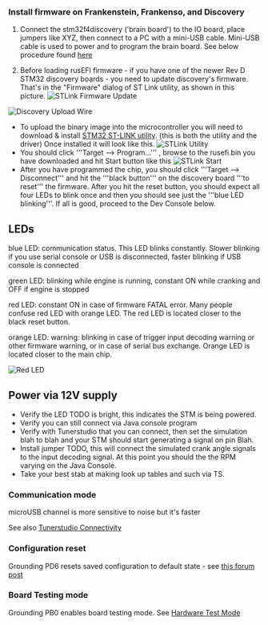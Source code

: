 ### Install firmware on Frankenstein, Frankenso, and Discovery

1. Connect the stm32f4discovery ('brain board') to the IO board, place jumpers like XYZ, then connect to a PC with a mini-USB cable. Mini-USB cable is used to power and to program the brain board. See below procedure found [here](http://rusefi.com/forum/viewtopic.php?f=5&t=210&start=23)

2. Before loading rusEFI firmware - if you have one of the newer Rev D STM32 discovery boards - you need to update discovery's firmware. That's in the "Firmware" dialog of ST Link utility, as shown in this picture.
![STLink Firmware Update](Images/Stlink_firmware_update.png)

![Discovery Upload Wire](Images/discovery_upload_wire.JPG)

* To upload the binary image into the microcontroller you will need to download & install [STM32 ST-LINK utility](http://www.st.com/st-web-ui/static/active/en/st_prod_software_internet/resource/technical/software/utility/stsw-link004.zip). (this is both the utility and the driver) Once installed it will look like this.
![STLink Utility](Images/st_link_utility.png)
* You should click '''Target --> Program...''' , browse to the rusefi.bin you have downloaded and hit Start button like this
![STLink Start](Images/st_link_start.png)
* After you have programmed the chip, you should click '''Target --> Disconnect''' and hit the '''black button''' on the discovery board '''to reset''' the firmware. After you hit the reset button, you should expect all four LEDs to blink once and then you should see just the '''blue LED blinking'''. If all is good, proceed to the Dev Console below.

## LEDs

blue LED: communication status. This LED blinks constantly. Slower blinking if you use serial console or USB is disconnected, faster blinking if USB console is connected

green LED: blinking while engine is running, constant ON while cranking and OFF if engine is stopped

red LED: constant ON in case of firmware FATAL error. Many people confuse red LED with orange LED. The red LED is located closer to the black reset button.

orange LED: warning: blinking in case of trigger input decoding warning or other firmware warning, or in case of serial bus exchange. Orange LED is located closer to the main chip.

![Red LED](Images/Red_LED.png)

## Power via 12V supply

* Verify the LED TODO is bright, this indicates the STM is being powered.
* Verify you can still connect via Java console program
* Verify with Tunerstudio that you can connect, then set the simulation blah to blah and your STM should start generating a signal on pin Blah.
* Install jumper TODO, this will connect the simulated crank angle signals to the input decoding signal. At this point you should the the RPM varying on the Java Console.
* Take your best stab at making look up tables and such via TS.

### Communication mode

microUSB channel is more sensitive to noise but it's faster

See also [Tunerstudio Connectivity](Tunerstudio-Connectivity.md)

### Configuration reset

Grounding PD6 resets saved configuration to default state - see [this forum post](http://rusefi.com/forum/viewtopic.php?f=5&t=373&p=9571&hilit=PD6#p9571)

### Board Testing mode

Grounding PB0 enables board testing mode. See [Hardware Test Mode](Hardware-Test-Mode.md)
